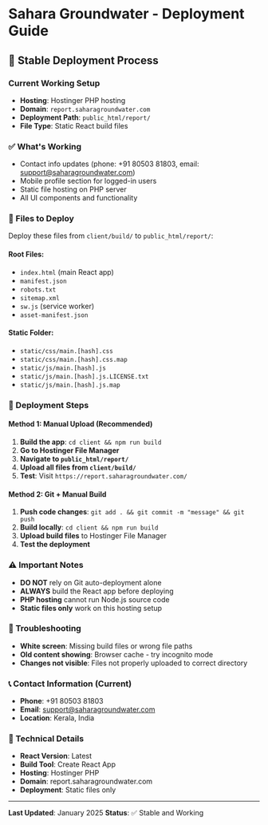 # Sahara Groundwater - Deployment Guide

## 🚀 Stable Deployment Process

### Current Working Setup
- **Hosting**: Hostinger PHP hosting
- **Domain**: `report.saharagroundwater.com`
- **Deployment Path**: `public_html/report/`
- **File Type**: Static React build files

### ✅ What's Working
- Contact info updates (phone: +91 80503 81803, email: support@saharagroundwater.com)
- Mobile profile section for logged-in users
- Static file hosting on PHP server
- All UI components and functionality

### 📁 Files to Deploy
Deploy these files from `client/build/` to `public_html/report/`:

#### Root Files:
- `index.html` (main React app)
- `manifest.json`
- `robots.txt`
- `sitemap.xml`
- `sw.js` (service worker)
- `asset-manifest.json`

#### Static Folder:
- `static/css/main.[hash].css`
- `static/css/main.[hash].css.map`
- `static/js/main.[hash].js`
- `static/js/main.[hash].js.LICENSE.txt`
- `static/js/main.[hash].js.map`

### 🔄 Deployment Steps

#### Method 1: Manual Upload (Recommended)
1. **Build the app**: `cd client && npm run build`
2. **Go to Hostinger File Manager**
3. **Navigate to `public_html/report/`**
4. **Upload all files from `client/build/`**
5. **Test**: Visit `https://report.saharagroundwater.com/`

#### Method 2: Git + Manual Build
1. **Push code changes**: `git add . && git commit -m "message" && git push`
2. **Build locally**: `cd client && npm run build`
3. **Upload build files** to Hostinger File Manager
4. **Test the deployment**

### ⚠️ Important Notes
- **DO NOT** rely on Git auto-deployment alone
- **ALWAYS** build the React app before deploying
- **PHP hosting** cannot run Node.js source code
- **Static files only** work on this hosting setup

### 🐛 Troubleshooting
- **White screen**: Missing build files or wrong file paths
- **Old content showing**: Browser cache - try incognito mode
- **Changes not visible**: Files not properly uploaded to correct directory

### 📞 Contact Information (Current)
- **Phone**: +91 80503 81803
- **Email**: support@saharagroundwater.com
- **Location**: Kerala, India

### 🔧 Technical Details
- **React Version**: Latest
- **Build Tool**: Create React App
- **Hosting**: Hostinger PHP
- **Domain**: report.saharagroundwater.com
- **Deployment**: Static files only

---
**Last Updated**: January 2025
**Status**: ✅ Stable and Working
